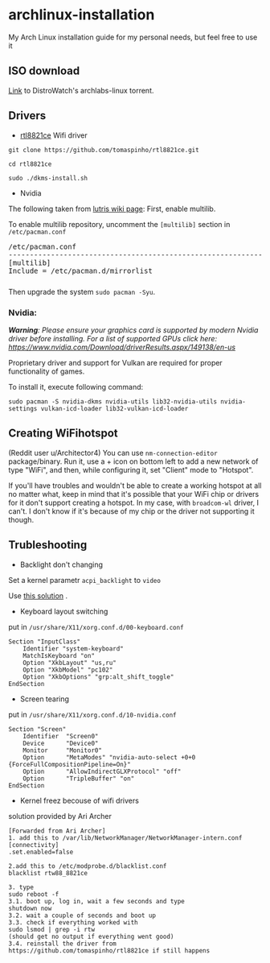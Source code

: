 # archlinux-installation
My Arch Linux installation guide for my personal needs, but feel free to use it 

## ISO download

[Link](https://distrowatch.com/dwres/torrents/archlabs-2020.11.04-x86_64.iso.torrent) to DistroWatch's archlabs-linux torrent.

## Drivers

* [rtl8821ce](https://github.com/tomaspinho/rtl8821ce) Wifi driver

```
git clone https://github.com/tomaspinho/rtl8821ce.git

cd rtl8821ce

sudo ./dkms-install.sh
```

* Nvidia

The following taken from [lutris wiki page](https://github.com/lutris/docs/blob/master/InstallingDrivers.md):
First, enable multilib.

To enable multilib repository, uncomment the `[multilib]` section in `/etc/pacman.conf`

<pre style="margin-bottom: 0; border-bottom:none; padding-bottom:0.8em;">/etc/pacman.conf
--------------------------------------------------------------------------------------
[multilib]
Include = /etc/pacman.d/mirrorlist</pre>

Then upgrade the system `sudo pacman -Syu`.

### Nvidia:

_**Warning**: Please ensure your graphics card is supported by modern Nvidia driver before installing._
_For a list of supported GPUs click here: https://www.nvidia.com/Download/driverResults.aspx/149138/en-us_

Proprietary driver and support for Vulkan are required for proper functionality of games.

To install it, execute following command:

    sudo pacman -S nvidia-dkms nvidia-utils lib32-nvidia-utils nvidia-settings vulkan-icd-loader lib32-vulkan-icd-loader
    
## Creating WiFihotspot
(Reddit user u/Architector4)
You can use `nm-connection-editor` package/binary. Run it, use a + icon on bottom left to add a new network of type "WiFi", and then, while configuring it, set "Client" mode to "Hotspot".

If you'll have troubles and wouldn't be able to create a working hotspot at all no matter what, keep in mind that it's possible that your WiFi chip or drivers for it don't support creating a hotspot. In my case, with `broadcom-wl` driver, I can't. I don't know if it's because of my chip or the driver not supporting it though.

## Trubleshooting 

* Backlight don't changing 

Set a kernel parametr ```acpi_backlight``` to ```video```

Use [this solution](https://unix.stackexchange.com/a/322862) .

* Keyboard layout switching

put in ```/usr/share/X11/xorg.conf.d/00-keyboard.conf```

```
Section "InputClass"
    Identifier "system-keyboard"
    MatchIsKeyboard "on"
    Option "XkbLayout" "us,ru"
    Option "XkbModel" "pc102"
    Option "XkbOptions" "grp:alt_shift_toggle"
EndSection
```
* Screen tearing

put in ```/usr/share/X11/xorg.conf.d/10-nvidia.conf```

```
Section "Screen"
    Identifier  "Screen0"
    Device      "Device0"
    Monitor     "Monitor0"
    Option      "MetaModes" "nvidia-auto-select +0+0 {ForceFullCompositionPipeline=On}"
    Option      "AllowIndirectGLXProtocol" "off"
    Option      "TripleBuffer" "on"
EndSection
```
* Kernel freez becouse of wifi drivers

solution provided by Ari Archer

```
[Forwarded from Ari Archer]
1. add this to /var/lib/NetworkManager/NetworkManager-intern.conf
[connectivity]
.set.enabled=false

2.add this to /etc/modprobe.d/blacklist.conf
blacklist rtw88_8821ce

3. type
sudo reboot -f
3.1. boot up, log in, wait a few seconds and type
shutdown now
3.2. wait a couple of seconds and boot up
3.3. check if everything worked with
sudo lsmod | grep -i rtw
(should get no output if everything went good)
3.4. reinstall the driver from  https://github.com/tomaspinho/rtl8821ce if still happens
```
